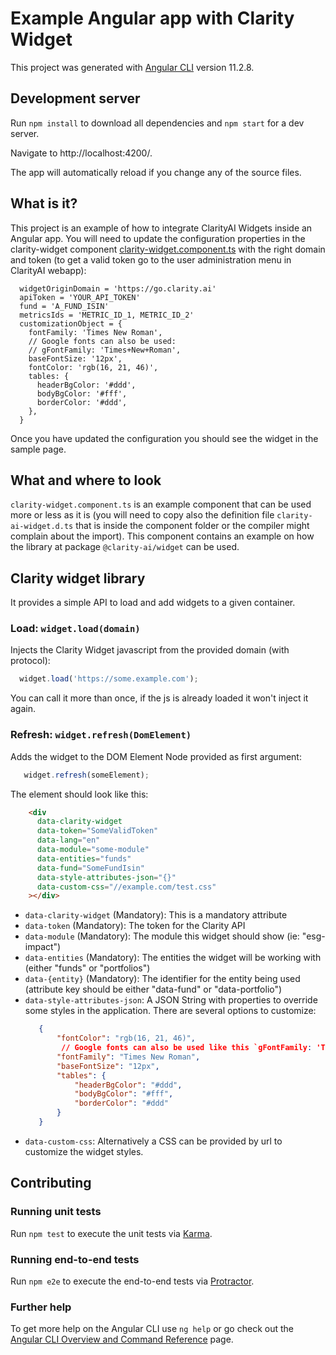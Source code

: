 # Example Angular app with Clarity Widget

This project was generated with [Angular CLI](https://github.com/angular/angular-cli) version 11.2.8.

## Development server

Run `npm install` to download all dependencies and `npm start` for a dev server. 

Navigate to http://localhost:4200/. 

The app will automatically reload if you change any of the source files.

## What is it?

This project is an example of how to integrate ClarityAI Widgets inside an Angular app. You will need to update the configuration properties in the clarity-widget component [clarity-widget.component.ts](src/app/clarity-widget/clarity-widget.component.ts) with the right domain and token (to get a valid token go to the user administration menu in ClarityAI webapp):

```
  widgetOriginDomain = 'https://go.clarity.ai'
  apiToken = 'YOUR_API_TOKEN'
  fund = 'A_FUND_ISIN'
  metricsIds = 'METRIC_ID_1, METRIC_ID_2'
  customizationObject = {
    fontFamily: 'Times New Roman',
    // Google fonts can also be used: 
    // gFontFamily: 'Times+New+Roman',
    baseFontSize: '12px',
    fontColor: 'rgb(16, 21, 46)',
    tables: {
      headerBgColor: '#ddd',
      bodyBgColor: '#fff',
      borderColor: '#ddd',
    },
  }
```

Once you have updated the configuration you should see the widget in the sample page.

## What and where to look
`clarity-widget.component.ts` is an example component that can be used more or less as it is (you will need to copy also the definition file `clarity-ai-widget.d.ts` that is inside the component folder or the compiler might complain about the import).
This component contains an example on how the library at package `@clarity-ai/widget` can be used.

## Clarity widget library
It provides a simple API to load and add widgets to a given container.

### Load: `widget.load(domain)`

Injects the Clarity Widget javascript from the provided domain (with protocol):

```javascript
  widget.load('https://some.example.com');
```

You can call it more than once, if the js is already loaded it won't inject it again.

### Refresh: `widget.refresh(DomElement)`

Adds the widget to the DOM Element Node provided as first argument:

```javascript
   widget.refresh(someElement);
```

The element should look like this: 

```html
    <div
      data-clarity-widget
      data-token="SomeValidToken"
      data-lang="en"
      data-module="some-module"
      data-entities="funds"
      data-fund="SomeFundIsin"
      data-style-attributes-json="{}"
      data-custom-css="//example.com/test.css"
    ></div>
```
 * `data-clarity-widget` (Mandatory): This is a mandatory attribute 
 * `data-token` (Mandatory): The token for the Clarity API
 * `data-module` (Mandatory): The module this widget should show (ie: "esg-impact")
 * `data-entities` (Mandatory): The entities the widget will be working with (either "funds" or "portfolios")
 * `data-{entity}` (Mandatory): The identifier for the entity being used (attribute key should be either
 "data-fund" or "data-portfolio")
 * `data-style-attributes-json`: A JSON String with properties to override some styles in the application. There are
 several options to customize:
    ```json
       {
           "fontColor": "rgb(16, 21, 46)",
            // Google fonts can also be used like this `gFontFamily: 'Times+New+Roman',`
           "fontFamily": "Times New Roman",
           "baseFontSize": "12px",
           "tables": {
               "headerBgColor": "#ddd",
               "bodyBgColor": "#fff",
               "borderColor": "#ddd"
           }
       }
    ``` 
 * `data-custom-css`: Alternatively a CSS can be provided by url to customize the widget styles.

## Contributing

### Running unit tests

Run `npm test` to execute the unit tests via [Karma](https://karma-runner.github.io).

### Running end-to-end tests

Run `npm e2e` to execute the end-to-end tests via [Protractor](http://www.protractortest.org/).

### Further help

To get more help on the Angular CLI use `ng help` or go check out the [Angular CLI Overview and Command Reference](https://angular.io/cli) page.
